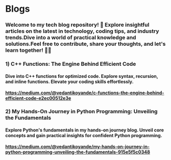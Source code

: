 # Blogs
### Welcome to my tech blog repository! 🚀 Explore insightful articles on the latest in technology, coding tips, and industry trends.Dive into a world of practical knowledge and solutions.Feel free to contribute, share your thoughts, and let's learn together! 👨‍💻

### 1) **C++ Functions: The Engine Behind Efficient Code**
#### **Dive into C++ functions for optimized code. Explore syntax, recursion, and inline functions. Elevate your coding skills effortlessly.**
**https://medium.com/@vedantikoyande/c-functions-the-engine-behind-efficient-code-e2ec00512e3e**
### 2) **My Hands-On Journey in Python Programming: Unveiling the Fundamentals**
#### **Explore Python's fundamentals in my hands-on journey blog. Unveil core concepts and gain practical insights for confident Python programming.**
**https://medium.com/@vedantikoyande/my-hands-on-journey-in-python-programming-unveiling-the-fundamentals-915e5f5c0348**
